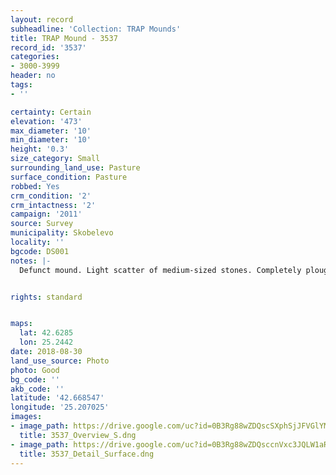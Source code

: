 ```yaml
---
layout: record
subheadline: 'Collection: TRAP Mounds'
title: TRAP Mound - 3537
record_id: '3537'
categories:
- 3000-3999
header: no
tags:
- ''

certainty: Certain
elevation: '473'
max_diameter: '10'
min_diameter: '10'
height: '0.3'
size_category: Small
surrounding_land_use: Pasture
surface_condition: Pasture
robbed: Yes
crm_condition: '2'
crm_intactness: '2'
campaign: '2011'
source: Survey
municipality: Skobelevo
locality: ''
bgcode: DS001
notes: |-
  Defunct mound. Light scatter of medium-sized stones. Completely ploughed over.Very hard to determine if robbers' trench's are really robbers' trench's or remnants from past agricultural activity. Severely dame=aged from agricultural activity.


rights: standard


maps:
  lat: 42.6285
  lon: 25.2442
date: 2018-08-30
land_use_source: Photo
photo: Good
bg_code: ''
akb_code: ''
latitude: '42.668547'
longitude: '25.207025'
images:
- image_path: https://drive.google.com/uc?id=0B3Rg88wZDQscSXphSjJFVGlYMEU
  title: 3537_Overview_S.dng
- image_path: https://drive.google.com/uc?id=0B3Rg88wZDQsccnVxc3JQLW1aR0k
  title: 3537_Detail_Surface.dng
---
```

